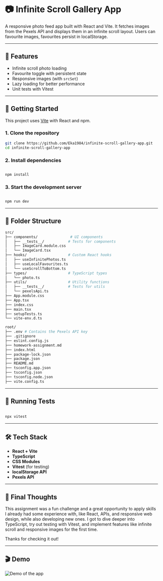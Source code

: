 # 📷 Infinite Scroll Gallery App

A responsive photo feed app built with React and Vite. It fetches images from the Pexels API and displays them in an infinite scroll layout. Users can favourite images, favourites persist in localStorage.

---

## 🚀 Features

- Infinite scroll photo loading
- Favourite toggle with persistent state
- Responsive images (with `srcSet`)
- Lazy loading for better performance
- Unit tests with Vitest

---

## 🚀 Getting Started

This project uses [Vite](https://vite.dev/) with React and npm.

### 1. Clone the repository

```bash
git clone https://github.com/Eka1984/infinite-scroll-gallery-app.git
cd infinite-scroll-gallery-app

```

### 2. Install dependencies

```bash

npm install

```

### 3. Start the development server

```bash

npm run dev

```

---

## 📁 Folder Structure

```bash
src/
├── components/               # UI components
│   ├── __tests__/           # Tests for components
│   ├── ImageCard.module.css
│   └── ImageCard.tsx
├── hooks/                   # Custom React hooks
│   ├── useInfinitePhotos.ts
│   ├── useLocalFavourites.ts
│   └── useScrollToBottom.ts
├── types/                   # TypeScript types
│   └── photo.ts
├── utils/                   # Utility functions
│   ├── __tests__/           # Tests for utils
│   └── pexelsApi.ts
├── App.module.css
├── App.tsx
├── index.css
├── main.tsx
├── setupTests.ts
└── vite-env.d.ts

root/
├── .env # Contains the Pexels API key
├── .gitignore
├── eslint.config.js
├── homework-assignment.md
├── index.html
├── package-lock.json
├── package.json
├── README.md
├── tsconfig.app.json
├── tsconfig.json
├── tsconfig.node.json
├── vite.config.ts

```

---

## 🧪 Running Tests

```bash

npx vitest

```

---

## 🛠 Tech Stack

- **React + Vite**
- **TypeScript**
- **CSS Modules**
- **Vitest** (for testing)
- **localStorage API**
- **Pexels API**

---

## 💬 Final Thoughts

This assignment was a fun challenge and a great opportunity to apply skills I already had some experience with, like React, APIs, and responsive web design, while also developing new ones. I got to dive deeper into TypeScript, try out testing with Vitest, and implement features like infinite scroll and responsive images for the first time.

Thanks for checking it out!

---

## 🎬 Demo

![Demo of the app](public/demo.gif)
